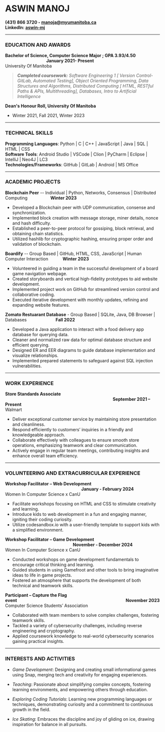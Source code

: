 # ASWIN MANOJ

**(431) 866 3720 - <manoja@myumanitoba.ca>** <br> **LinkedIn: [aswin-mj](https://www.linkedin.com/in/aswin-mj/)**

---


### EDUCATION AND AWARDS

**Bachelor of Science, Computer Science Major ; GPA 3.93/4.50** &nbsp;&nbsp;&nbsp;&nbsp;&nbsp;&nbsp;&nbsp;&nbsp;&nbsp;&nbsp;&nbsp;&nbsp;&nbsp;&nbsp;&nbsp;&nbsp;&nbsp;&nbsp;&nbsp;&nbsp;&nbsp;&nbsp;&nbsp;&nbsp;&nbsp;&nbsp;&nbsp;&nbsp;&nbsp;&nbsp;&nbsp;&nbsp;&nbsp; **January 2021- Present**<br>
University Of Manitoba

>***Completed coursework:** Software Engineering 1 [ Version Control-GitLab, Automated Testing], Object Oriented Programming, Data Structures and Algorithms, Distributed Computing [ HTML, RESTful Paths & APIs, Multithreading], Databases, Intro to Artificial Intelligence* <br>

**Dean's Honour Roll, University Of Manitoba** <br>

- Winter 2021, Fall 2021, Winter 2023 <br>


---

### TECHNICAL SKILLS

**Programming Languages**: Python  | C | C++ | JavaScript | Java | SQL | HTML | CSS <br>
**Software Tools**: Android Studio | VSCode | Clion | PyCharm | Eclipse | IntelliJ | Neo4J | LC3 <br>
**Technologies/Frameworks**: GitHub | GitLab | Android | MS Office

---

### ACADEMIC PROJECTS

**Blockchain Peer** -- Individual | Python, Networks, Consensus | Distributed Computing &nbsp;&nbsp;&nbsp;&nbsp;&nbsp;&nbsp;&nbsp;&nbsp;&nbsp;&nbsp;&nbsp;&nbsp;&nbsp;&nbsp;&nbsp;&nbsp;&nbsp; **Winter 2023** <br>

- Developed a Blockchain peer with UDP communication, consense and synchronization.
- Implemented block creation with message storage, miner details, nonce and hash difficulty.
- Established a peer-to-peer protocol for gossiping, block retrieval, and obtaining chain statistics.
- Utilized hashlib for cryptographic hashing, ensuring proper order and validation of blockchain.


**Boardify** -- Group Based | GitHub, HTML, CSS, JavaScript | Human Computer Interaction &nbsp;&nbsp;&nbsp;&nbsp;&nbsp;&nbsp;&nbsp;&nbsp;&nbsp;&nbsp; **Winter 2023**

- Volunteered in guiding a team in the successful development of a board game navigation webpage.
- Created storyboards and vertical high-fidelity prototypes to aid website development.
- Implemented project work on GitHub for streamlined version control and collaborative coding.
- Executed iterative development with monthly updates, refining and expanding website features.



**Zomato Restuarant Database** - Group Based | SQLite, Java, DB Browser | Databases &nbsp;&nbsp;&nbsp;&nbsp;&nbsp;&nbsp;&nbsp;&nbsp;&nbsp;&nbsp;&nbsp;&nbsp;&nbsp;&nbsp;&nbsp;&nbsp;&nbsp;&nbsp;&nbsp;&nbsp;&nbsp;&nbsp; **Fall 2022**

- Developed a Java application to interact with a food delivery app database for querying data.
- Cleaner and normalized raw data for optimal database structure and efficient querying.
- Designed ER and EER diagrams to guide database implementation and visualize relationships.
- Implemented prepared statements to safeguard against SQL injection vulnerabilities.

---

### WORK EXPERIENCE

**Store Standards Associate** &nbsp;&nbsp;&nbsp;&nbsp;&nbsp;&nbsp;&nbsp;&nbsp;&nbsp;&nbsp;&nbsp;&nbsp;&nbsp;&nbsp;&nbsp;&nbsp;&nbsp;&nbsp;&nbsp;&nbsp;&nbsp;&nbsp;&nbsp;&nbsp;&nbsp;&nbsp;&nbsp;&nbsp;&nbsp;&nbsp;&nbsp;&nbsp;&nbsp;&nbsp;&nbsp;&nbsp;&nbsp;&nbsp;&nbsp;&nbsp;&nbsp;&nbsp;&nbsp;&nbsp;&nbsp;&nbsp;&nbsp;&nbsp;&nbsp;&nbsp;&nbsp;&nbsp;&nbsp;&nbsp;&nbsp;&nbsp;&nbsp;&nbsp;&nbsp;&nbsp;&nbsp;&nbsp;&nbsp;&nbsp;&nbsp;&nbsp;&nbsp;&nbsp;&nbsp;&nbsp;&nbsp;&nbsp;&nbsp;&nbsp;&nbsp;&nbsp;&nbsp;&nbsp;&nbsp;&nbsp;&nbsp;&nbsp;&nbsp;&nbsp;&nbsp;&nbsp;&nbsp;&nbsp;&nbsp;**September 2021 – Present** <br>
Walmart <br>

- Deliver exceptional customer service by maintaining store presentation and cleanliness.
- Respond efficiently to customers’ inquiries in a friendly and knowledgeable approach.
- Collaborate effectively with colleagues to ensure smooth store operations, emphasizing teamwork and clear communication.
- Actively engage in regular team meetings, contributing insights and enhance overall team efficiency.

---

### VOLUNTEERING AND EXTRACURRICULAR EXPERIENCE

**Workshop Facilitator – Web Development** &nbsp;&nbsp;&nbsp;&nbsp;&nbsp;&nbsp;&nbsp;&nbsp;&nbsp;&nbsp;&nbsp;&nbsp;&nbsp;&nbsp;&nbsp;&nbsp;&nbsp;&nbsp;&nbsp;&nbsp;&nbsp;&nbsp;&nbsp;&nbsp;&nbsp;&nbsp;&nbsp;&nbsp;&nbsp;&nbsp;&nbsp;&nbsp;&nbsp;&nbsp;&nbsp;&nbsp;&nbsp;&nbsp;&nbsp;&nbsp;&nbsp;&nbsp;&nbsp;&nbsp;&nbsp;&nbsp;&nbsp;&nbsp;&nbsp;&nbsp;&nbsp;&nbsp;&nbsp;&nbsp;&nbsp;&nbsp;&nbsp;&nbsp;&nbsp;&nbsp;&nbsp;&nbsp;&nbsp;**January - February 2024**<br>
Women In Computer Science x CanU

- Facilitate workshops focusing on HTML and CSS to stimulate creativity and learning.
- Introduce kids to web development in a fun and engaging manner, igniting their coding curiosity.
- Utilize codesandbox.io with a user-friendly template to support kids with a simplified environment.

**Workshop Facilitator – Game Development** &nbsp;&nbsp;&nbsp;&nbsp;&nbsp;&nbsp;&nbsp;&nbsp;&nbsp;&nbsp;&nbsp;&nbsp;&nbsp;&nbsp;&nbsp;&nbsp;&nbsp;&nbsp;&nbsp;&nbsp;&nbsp;&nbsp;&nbsp;&nbsp;&nbsp;&nbsp;&nbsp;&nbsp;&nbsp;&nbsp;&nbsp;&nbsp;&nbsp;&nbsp;&nbsp;&nbsp;&nbsp;&nbsp;&nbsp;&nbsp;&nbsp;&nbsp;&nbsp;&nbsp;&nbsp;&nbsp;&nbsp;&nbsp;&nbsp;&nbsp;&nbsp;&nbsp;&nbsp;&nbsp;&nbsp;&nbsp;**November - December 2024**<br>
Women In Computer Science x CanU

- Conducted workshops on game development fundamentals to encourage critical thinking and learning.
- Guided students in using Gamefroot and other tools to bring imaginative ideas to life in game projects.
- Fostered an atmosphere that supports the development of both technical and teamwork skills.


**Participant – Capture the Flag event**&nbsp;&nbsp;&nbsp;&nbsp;&nbsp;&nbsp;&nbsp;&nbsp;&nbsp;&nbsp;&nbsp;&nbsp;&nbsp;&nbsp;&nbsp;&nbsp;&nbsp;&nbsp;&nbsp;&nbsp;&nbsp;&nbsp;&nbsp;&nbsp;&nbsp;&nbsp;&nbsp;&nbsp;&nbsp;&nbsp;&nbsp;&nbsp;&nbsp;&nbsp;&nbsp;&nbsp;&nbsp;&nbsp;&nbsp;&nbsp;&nbsp;&nbsp;&nbsp;&nbsp;&nbsp;&nbsp;&nbsp;&nbsp;&nbsp;&nbsp;&nbsp;&nbsp;&nbsp;&nbsp;&nbsp;&nbsp;&nbsp;&nbsp;&nbsp;&nbsp;&nbsp;&nbsp;&nbsp;&nbsp;&nbsp;&nbsp;&nbsp;&nbsp;&nbsp;&nbsp;&nbsp;&nbsp;&nbsp;&nbsp;&nbsp;&nbsp;&nbsp;&nbsp;&nbsp;&nbsp;&nbsp;&nbsp;&nbsp;&nbsp;&nbsp;&nbsp;&nbsp;&nbsp;&nbsp; **November 2023** <br>
Computer Science Students’ Association

- Collaborated with team members to solve complex challenges, fostering teamwork skills.
- Tackled a variety of cybersecurity challenges, including reverse engineering and cryptography.
- Applied coursework knowledge to real-world cybersecurity scenarios gaining practical insights.

---

### INTERESTS AND ACTIVITIES


- *Game Development*: Designing and creating small informational games using Snap, merging tech and creativity for engaging experiences.

- *Teaching*: Passionate about simplifying complex concepts, fostering learning environments, and empowering others through education.

- *Exploring Coding Tutorials*: Learning new programming languages or techniques, demonstrating curiosity and a commitment to continuous growth in the field.

- *Ice Skating*: Embraces the discipline and joy of gliding on ice, drawing inspiration for balance in all pursuits.
